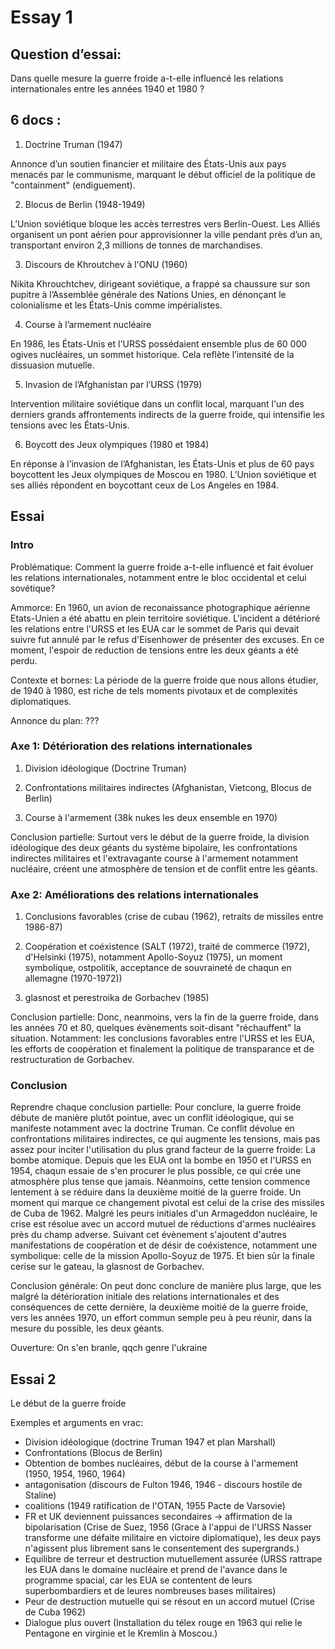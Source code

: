 # Essay 1

## Question d’essai:
Dans quelle mesure la guerre froide a-t-elle influencé les relations internationales entre les années 1940 et 1980 ?

## 6 docs :

1. Doctrine Truman (1947)

Annonce d’un soutien financier et militaire des États-Unis aux pays menacés par le communisme, marquant le début officiel de la politique de "containment" (endiguement).

2. Blocus de Berlin (1948-1949)

L’Union soviétique bloque les accès terrestres vers Berlin-Ouest. Les Alliés organisent un pont aérien pour approvisionner la ville pendant près d’un an, transportant environ 2,3 millions de tonnes de marchandises.

3. Discours de Khroutchev à l'ONU (1960)

Nikita Khrouchtchev, dirigeant soviétique, a frappé sa chaussure sur son pupitre à l’Assemblée générale des Nations Unies, en dénonçant le colonialisme et les États-Unis comme impérialistes.

4. Course à l’armement nucléaire

En 1986, les États-Unis et l'URSS possédaient ensemble plus de 60 000 ogives nucléaires, un sommet historique. Cela reflète l’intensité de la dissuasion mutuelle.

5. Invasion de l’Afghanistan par l’URSS (1979)

Intervention militaire soviétique dans un conflit local, marquant l'un des derniers grands affrontements indirects de la guerre froide, qui intensifie les tensions avec les États-Unis.

6. Boycott des Jeux olympiques (1980 et 1984)

En réponse à l’invasion de l’Afghanistan, les États-Unis et plus de 60 pays boycottent les Jeux olympiques de Moscou en 1980. L’Union soviétique et ses alliés répondent en boycottant ceux de Los Angeles en 1984.

## Essai

### Intro

Problématique: Comment la guerre froide a-t-elle influencé et fait évoluer les relations internationales, notamment entre le bloc occidental et celui sovétique?

Ammorce: En 1960, un avion de reconaissance photographique aérienne Etats-Unien a été abattu en plein territoire soviétique. L'incident a détérioré les relations entre l'URSS et les EUA car le sommet de Paris qui devait suivre fut annulé par le refus d'Eisenhower de présenter des excuses. En ce moment, l'espoir de reduction de tensions entre les deux géants a été perdu.

Contexte et bornes: La période de la guerre froide que nous allons étudier, de 1940 à 1980, est riche de tels moments pivotaux et de complexités diplomatiques.

Annonce du plan: ???

### Axe 1: Détérioration des relations internationales

1. Division idéologique (Doctrine Truman)

2. Confrontations militaires indirectes (Afghanistan, Vietcong, Blocus de Berlin)

3. Course à l'armement (38k nukes les deux ensemble en 1970)

Conclusion partielle: Surtout vers le début de la guerre froide, la division idéologique des deux géants du système bipolaire, les confrontations indirectes militaires et l'extravagante course à l'armement notamment nucléaire, créent une atmosphère de tension et de conflit entre les géants.

### Axe 2: Améliorations des relations internationales

1. Conclusions favorables (crise de cubau (1962), retraits de missiles entre 1986-87)

2. Coopération et coéxistence (SALT (1972), traité de commerce (1972), d'Helsinki (1975), notamment Apollo-Soyuz (1975), un moment symbolique, ostpolitik, acceptance de souvraineté de chaqun en allemagne (1970-1972))

3. glasnost et perestroika de Gorbachev (1985)

Conclusion partielle: Donc, neanmoins, vers la fin de la guerre froide, dans les années 70 et 80, quelques évènements soit-disant "réchauffent" la situation. Notamment: les conclusions favorables entre l'URSS et les EUA, les efforts de coopération et finalement la politique de transparance et de restructuration de Gorbachev.

### Conclusion

Reprendre chaque conclusion partielle: Pour conclure, la guerre froide débute de manière plutôt pointue, avec un conflit idéologique, qui se manifeste notamment avec la doctrine Truman. Ce conflit dévolue en confrontations militaires indirectes, ce qui augmente les tensions, mais pas assez pour inciter l'utilisation du plus grand facteur de la guerre froide: La bombe atomique. Depuis que les EUA ont la bombe en 1950 et l'URSS en 1954, chaqun essaie de s'en procurer le plus possible, ce qui crée une atmosphère plus tense que jamais. Néanmoins, cette tension commence lentement à se réduire dans la deuxième moitié de la guerre froide. Un moment qui marque ce changement pivotal est celui de la crise des missiles de Cuba de 1962. Malgré les peurs initiales d'un Armageddon nucléaire, le crise est résolue avec un accord mutuel de réductions d'armes nucléaires près du champ adverse. Suivant cet évènement s'ajoutent d'autres manifestations de coopération et de désir de coéxistence, notamment une symbolique: celle de la mission Apollo-Soyuz de 1975. Et bien sûr la finale cerise sur le gateau, la glasnost de Gorbachev.

Conclusion générale: On peut donc conclure de manière plus large, que les malgré la détérioration initiale des relations internationales et des conséquences de cette dernière, la deuxième moitié de la guerre froide, vers les années 1970, un effort commun semple peu à peu réunir, dans la mesure du possible, les deux géants.

Ouverture: On s'en branle, qqch genre l'ukraine

## Essai 2

Le début de la guerre froide

Exemples et arguments en vrac:

- Division idéologique (doctrine Truman 1947 et plan Marshall)
- Confrontations (Blocus de Berlin)
- Obtention de bombes nucléaires, début de la course à l'armement (1950, 1954, 1960, 1964)
- antagonisation (discours de Fulton 1946, 1946 - discours hostile de Staline)
- coalitions (1949 ratification de l'OTAN, 1955 Pacte de Varsovie)
- FR et UK deviennent puissances secondaires -> affirmation de la bipolarisation (Crise de Suez, 1956 (Grace à l'appui de l'URSS Nasser transforme une défaite militaire en victoire diplomatique), les deux pays n'agissent plus librement sans le consentement des supergrands.)
- Equilibre de terreur et destruction mutuellement assurée (URSS rattrape les EUA dans le domaine nucléaire et prend de l'avance dans le programme spacial, car les EUA se contentent de leurs superbombardiers et de leures nombreuses bases militaires)
- Peur de destruction mutuelle qui se résout en un accord mutuel (Crise de Cuba 1962)
- Dialogue plus ouvert (Installation du télex rouge en 1963 qui relie le Pentagone en virginie et le Kremlin à Moscou.)